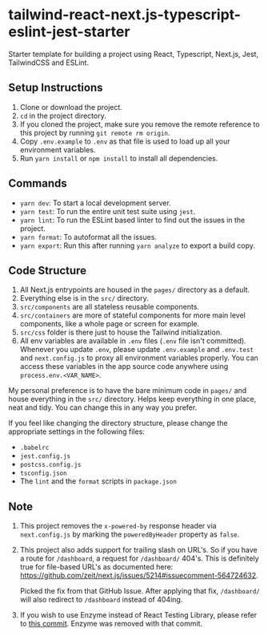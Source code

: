 # tailwind-react-next.js-typescript-eslint-jest-starter

Starter template for building a project using React, Typescript, Next.js, Jest, TailwindCSS and ESLint.

## Setup Instructions

1. Clone or download the project.
2. `cd` in the project directory.
3. If you cloned the project, make sure you remove the remote reference to this project by running `git remote rm origin`.
4. Copy `.env.example` to `.env` as that file is used to load up all your environment variables.
4. Run `yarn install` or `npm install` to install all dependencies.

## Commands

- `yarn dev`: To start a local development server.
- `yarn test`: To run the entire unit test suite using `jest`.
- `yarn lint`: To run the ESLint based linter to find out the issues in the project.
- `yarn format`: To autoformat all the issues.
- `yarn export`: Run this after running `yarn analyze` to export a build copy.

## Code Structure

1. All Next.js entrypoints are housed in the `pages/` directory as a default.
2. Everything else is in the `src/` directory.
3. `src/components` are all stateless reusable components.
4. `src/containers` are more of stateful components for more main level components, like a whole page or screen for example.
5. `src/css` folder is there just to house the Tailwind initialization.
6. All env variables are available in `.env` files (`.env` file isn't committed). Whenever you update `.env`, please update `.env.example` and `.env.test` and `next.config.js` to proxy all environment variables properly.
    You can access these variables in the app source code anywhere using `process.env.<VAR_NAME>`.

My personal preference is to have the bare minimum code in `pages/` and house everything in the `src/` directory. Helps keep everything in one place, neat and tidy. You can change this in any way you prefer.

If you feel like changing the directory structure, please change the appropriate settings in the following files:

- `.babelrc`
- `jest.config.js`
- `postcss.config.js`
- `tsconfig.json`
- The `lint` and the `format` scripts in `package.json`

## Note

1. This project removes the `x-powered-by` response header via `next.config.js` by marking the `poweredByHeader` property as `false`.

2. This project also adds support for trailing slash on URL's. So if you have a route for `/dashboard`, a request for `/dashboard/` 404's. This is definitely true for file-based URL's as documented here: https://github.com/zeit/next.js/issues/5214#issuecomment-564724632.

    Picked the fix from that GitHub Issue. After applying that fix, `/dashboard/` will also redirect to `/dashboard` instead of 404ing.

3. If you wish to use Enzyme instead of React Testing Library, please refer to [this commit](https://github.com/abhishekbhardwaj/tailwind-react-next.js-typescript-eslint-jest-starter/commit/58bde782bef1050cc91a20fccecb7c6e4a6216aa). Enzyme was removed with that commit.
